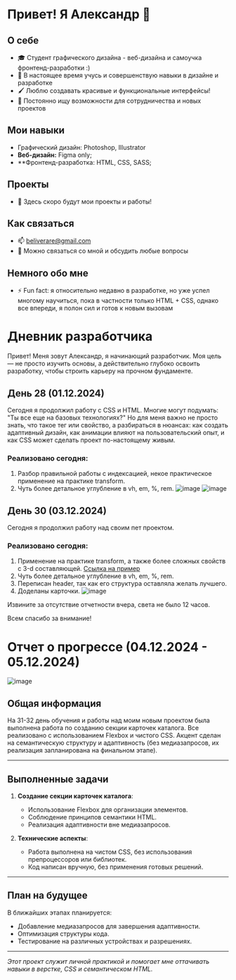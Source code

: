 # Привет! Я Александр 👋

## О себе
- 🎓 Студент графического дизайна - веб-дизайна и самоучка фронтенд-разработки :)
- 🌱 В настоящее время учусь и совершенствую навыки в дизайне и разработке
- 🖌️ Люблю создавать красивые и функциональные интерфейсы!
- 🚀 Постоянно ищу возможности для сотрудничества и новых проектов

## Мои навыки
- Графический дизайн: Photoshop, Illustrator
- **Веб-дизайн:** Figma only;
- **Фронтенд-разработка: HTML, CSS, SASS;

## Проекты
- 📁 Здесь скоро будут мои проекты и работы!

## Как связаться
- 📫 beliverare@gmail.com
- 💬 Можно связаться со мной и обсудить любые вопросы

## Немного обо мне
- ⚡ Fun fact: я относительно недавно в разработке, но уже успел многому научиться, пока в частности только HTML + CSS, однако все впереди, я полон сил и готов к новым вызовам



# Дневник разработчика

Привет! Меня зовут Александр, я начинающий разработчик. Моя цель — не просто изучить основы, а действительно глубоко освоить разработку, чтобы строить карьеру на прочном фундаменте.

## День 28 (01.12.2024)

Сегодня я продолжил работу с CSS и HTML. Многие могут подумать: "Ты все еще на базовых технологиях?" Но для меня важно не просто знать, что такое тег или свойство, а разбираться в нюансах: как создать адаптивный дизайн, как анимации влияют на пользовательский опыт, и как CSS может сделать проект по-настоящему живым.

### Реализовано сегодня:
1. Разбор правильной работы с индексацией, некое практическое применение на практике transform.
2. Чуть более детальное углубление в vh, em, %, rem.
![image](https://github.com/user-attachments/assets/03f29d75-1ac2-4715-a683-3f046e5dd09e)
![image](https://github.com/user-attachments/assets/7f345e4a-a000-44da-b68a-4078f09d1e8c)



## День 30 (03.12.2024)

Сегодня я продолжил работу над своим пет проектом.

### Реализовано сегодня:
1. Применение на практике transform, а также более сложных свойств с 3-d составляющей.
   [Ссылка на пример](https://youtu.be/5tLC3vRAcsY)
2. Чуть более детальное углубление в vh, em, %, rem.
3. Переписан header, так как его структура оставляла желать лучшего.
4. Доделаны карточки.
![image](https://github.com/user-attachments/assets/b9cd76bc-c88b-494b-8b93-2e67b280de94)


Извините за отсутствие отчетности вчера, света не было 12 часов.

Всем спасибо за внимание!

# Отчет о прогрессе (04.12.2024 - 05.12.2024)
![image](https://github.com/user-attachments/assets/caca1ca9-4982-443e-b675-480ac050a113)


## Общая информация
На 31-32 день обучения и работы над моим новым проектом была выполнена работа по созданию секции карточек каталога. 
Все реализовано с использованием Flexbox и чистого CSS. Акцент сделан на семантическую структуру и адаптивность (без медиазапросов, их реализация запланирована на финальном этапе).

---

## Выполненные задачи
1. **Создание секции карточек каталога**:
   - Использование Flexbox для организации элементов.
   - Соблюдение принципов семантики HTML.
   - Реализация адаптивности вне медиазапросов.

2. **Технические аспекты**:
   - Работа выполнена на чистом CSS, без использования препроцессоров или библиотек.
   - Код написан вручную, без применения готовых решений.

---

## План на будущее
В ближайших этапах планируется:
- Добавление медиазапросов для завершения адаптивности.
- Оптимизация структуры кода.
- Тестирование на различных устройствах и разрешениях.

---

_Этот проект служит личной практикой и помогает мне оттачивать навыки в верстке, CSS и семантическом HTML._
